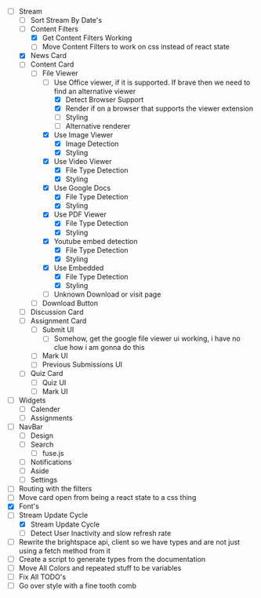 - [ ] Stream
  - [ ] Sort Stream By Date's
  - [ ] Content Filters
    - [x] Get Content Filters Working
    - [ ] Move Content Filters to work on css instead of react state
  - [x] News Card
  - [ ] Content Card
    - [ ] File Viewer
      - [ ] Use Office viewer, if it is supported. If brave then we need to find an alternative viewer
        - [x] Detect Browser Support
        - [x] Render if on a browser that supports the viewer extension
        - [ ] Styling
        - [ ] Alternative renderer
      - [x] Use Image Viewer
        - [x] Image Detection
        - [x] Styling
      - [x] Use Video Viewer
        - [x] File Type Detection
        - [x] Styling
      - [x] Use Google Docs
        - [x] File Type Detection
        - [x] Styling
      - [x] Use PDF Viewer
        - [x] File Type Detection
        - [x] Styling
      - [x] Youtube embed detection
        - [x] File Type Detection
        - [x] Styling
      - [x] Use Embedded
        - [x] File Type Detection
        - [x] Styling
      - [ ] Unknown Download or visit page
    - [ ] Download Button
  - [ ] Discussion Card
  - [ ] Assignment Card
    - [ ] Submit UI
      - [ ] Somehow, get the google file viewer ui working, i have no clue how i am gonna do this
    - [ ] Mark UI
    - [ ] Previous Submissions UI
  - [ ] Quiz Card
    - [ ] Quiz UI
    - [ ] Mark UI
- [ ] Widgets
  - [ ] Calender
  - [ ] Assignments
- [ ] NavBar
  - [ ] Design
  - [ ] Search
    - [ ] fuse.js
  - [ ] Notifications
  - [ ] Aside
  - [ ] Settings
- [ ] Routing with the filters
- [ ] Move card open from being a react state to a css thing
- [x] Font's
- [ ] Stream Update Cycle
  - [x] Stream Update Cycle
  - [ ] Detect User Inactivity and slow refresh rate
- [ ] Rewrite the brightspace api, client so we have types and are not just using a fetch method from it
- [ ] Create a script to generate types from the documentation
- [ ] Move All Colors and repeated stuff to be variables
- [ ] Fix All TODO's
- [ ] Go over style with a fine tooth comb
